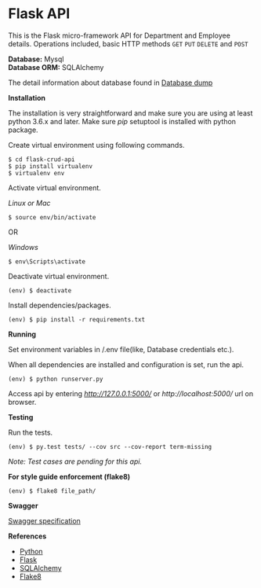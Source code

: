 # Flask API

This is the Flask micro-framework API for Department and Employee details. Operations included, basic HTTP methods `GET` `PUT` `DELETE` and `POST`<br/>

**Database:** Mysql<br/>
**Database ORM:** SQLAlchemy

The detail information about database found in [Database dump](/dump)

**Installation**

The installation is very straightforward and make sure you are using at least python 3.6.x and later.
Make sure *pip* setuptool is installed with python package.

Create virtual environment using following commands.

```
$ cd flask-crud-api
$ pip install virtualenv
$ virtualenv env
```

Activate virtual environment.

*Linux or Mac*

```
$ source env/bin/activate
```

OR

*Windows*

```
$ env\Scripts\activate
```

Deactivate virtual environment.
```
(env) $ deactivate
```

Install dependencies/packages.

```
(env) $ pip install -r requirements.txt
```

**Running**

Set environment variables in /.env file(like, Database credentials etc.). 

When all dependencies are installed and configuration is set, run the api.

```
(env) $ python runserver.py
```

Access api by entering *http://127.0.0.1:5000/* or *http://localhost:5000/* url on browser.

**Testing**

Run the tests.

```
(env) $ py.test tests/ --cov src --cov-report term-missing
```

*Note: Test cases are pending for this api.*

**For style guide enforcement (flake8)**

```
(env) $ flake8 file_path/
```

**Swagger**

[Swagger specification](/spec)

**References**

* [Python](https://www.python.org)
* [Flask](http://flask.pocoo.org)
* [SQLAlchemy](https://www.sqlalchemy.org)
* [Flake8](http://flake8.pycqa.org)

